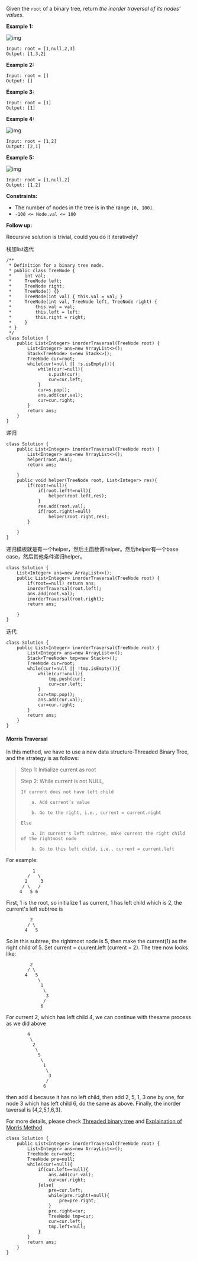Given the `root` of a binary tree, return *the inorder traversal of its nodes' values*.

 

**Example 1:**

![img](https://assets.leetcode.com/uploads/2020/09/15/inorder_1.jpg)

```
Input: root = [1,null,2,3]
Output: [1,3,2]
```

**Example 2:**

```
Input: root = []
Output: []
```

**Example 3:**

```
Input: root = [1]
Output: [1]
```

**Example 4:**

![img](https://assets.leetcode.com/uploads/2020/09/15/inorder_5.jpg)

```
Input: root = [1,2]
Output: [2,1]
```

**Example 5:**

![img](https://assets.leetcode.com/uploads/2020/09/15/inorder_4.jpg)

```
Input: root = [1,null,2]
Output: [1,2]
```

 

**Constraints:**

- The number of nodes in the tree is in the range `[0, 100]`.
- `-100 <= Node.val <= 100`

 

**Follow up:**

Recursive solution is trivial, could you do it iteratively?

栈加list迭代

```
/**
 * Definition for a binary tree node.
 * public class TreeNode {
 *     int val;
 *     TreeNode left;
 *     TreeNode right;
 *     TreeNode() {}
 *     TreeNode(int val) { this.val = val; }
 *     TreeNode(int val, TreeNode left, TreeNode right) {
 *         this.val = val;
 *         this.left = left;
 *         this.right = right;
 *     }
 * }
 */
class Solution {
    public List<Integer> inorderTraversal(TreeNode root) {
        List<Integer> ans=new ArrayList<>();
        Stack<TreeNode> s=new Stack<>();
        TreeNode cur=root;
        while(cur!=null || !s.isEmpty()){
            while(cur!=null){
                s.push(cur);
                cur=cur.left;
            }
            cur=s.pop();
            ans.add(cur.val);
            cur=cur.right;
        }
        return ans;
    }
}
```

递归

```
class Solution {
    public List<Integer> inorderTraversal(TreeNode root) {
        List<Integer> ans=new ArrayList<>();
        helper(root,ans);
        return ans;
        
    }
    public void helper(TreeNode root, List<Integer> res){
        if(root!=null){
            if(root.left!=null){
                helper(root.left,res);
            }
            res.add(root.val);
            if(root.right!=null)
                helper(root.right,res);
        }
        
    }
}
```

递归模板就是有一个helper，然后主函数调helper。然后helper有一个base case，然后其他条件递归helper。



```
class Solution {
    List<Integer> ans=new ArrayList<>();
    public List<Integer> inorderTraversal(TreeNode root) {
        if(root==null) return ans;
        inorderTraversal(root.left);
        ans.add(root.val);
        inorderTraversal(root.right);
        return ans;
        
    }
}
```

迭代

```
class Solution {
    public List<Integer> inorderTraversal(TreeNode root) {
        List<Integer> ans=new ArrayList<>();
        Stack<TreeNode> tmp=new Stack<>();
        TreeNode cur=root;
        while(cur!=null || !tmp.isEmpty()){
            while(cur!=null){
                tmp.push(cur);
                cur=cur.left;
            }
            cur=tmp.pop();
            ans.add(cur.val);
            cur=cur.right;
        }
        return ans;
    }
}
```



#### Morris Traversal

In this method, we have to use a new data structure-Threaded Binary Tree, and the strategy is as follows:

> Step 1: Initialize current as root
>
> Step 2: While current is not NULL,
>
> ```
> If current does not have left child
> 
>     a. Add current’s value
> 
>     b. Go to the right, i.e., current = current.right
> 
> Else
> 
>     a. In current's left subtree, make current the right child of the rightmost node
> 
>     b. Go to this left child, i.e., current = current.left
> ```

For example:

```
          1
        /   \
       2     3
      / \   /
     4   5 6
```

First, 1 is the root, so initialize 1 as current, 1 has left child which is 2, the current's left subtree is

```
         2
        / \
       4   5
```

So in this subtree, the rightmost node is 5, then make the current(1) as the right child of 5. Set current = cuurent.left (current = 2). The tree now looks like:

```
         2
        / \
       4   5
            \
             1
              \
               3
              /
             6
```

For current 2, which has left child 4, we can continue with thesame process as we did above

```
        4
         \
          2
           \
            5
             \
              1
               \
                3
               /
              6
```

then add 4 because it has no left child, then add 2, 5, 1, 3 one by one, for node 3 which has left child 6, do the same as above. Finally, the inorder taversal is [4,2,5,1,6,3].

For more details, please check [Threaded binary tree](https://en.wikipedia.org/wiki/Threaded_binary_tree) and [Explaination of Morris Method](https://stackoverflow.com/questions/5502916/explain-morris-inorder-tree-traversal-without-using-stacks-or-recursion)

```
class Solution {
    public List<Integer> inorderTraversal(TreeNode root) {
        List<Integer> ans=new ArrayList<>();
        TreeNode cur=root;
        TreeNode pre=null;
        while(cur!=null){
            if(cur.left==null){
                ans.add(cur.val);
                cur=cur.right;
            }else{
                pre=cur.left;
                while(pre.right!=null){
                    pre=pre.right;
                }
                pre.right=cur;
                TreeNode tmp=cur;
                cur=cur.left;
                tmp.left=null;
            }
        }
        return ans;
    }
}
```



